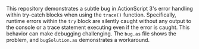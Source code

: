 This repository demonstrates a subtle bug in ActionScript 3's error handling within try-catch blocks when using the `trace()` function.  Specifically, runtime errors within the `try` block are silently caught without any output to the console or a trace statement executing even if the error is caught. This behavior can make debugging challenging.  The `bug.as` file shows the problem, and `bugSolution.as` demonstrates a workaround. 